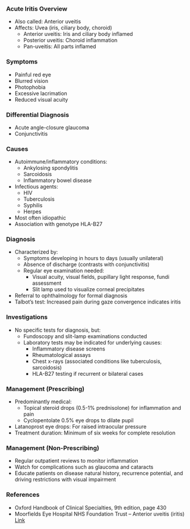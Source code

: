 ### Acute Iritis Overview
- Also called: Anterior uveitis
- Affects: Uvea (iris, ciliary body, choroid)
  - Anterior uveitis: Iris and ciliary body inflamed
  - Posterior uveitis: Choroid inflammation
  - Pan-uveitis: All parts inflamed

### Symptoms
- Painful red eye
- Blurred vision
- Photophobia
- Excessive lacrimation
- Reduced visual acuity

### Differential Diagnosis
- Acute angle-closure glaucoma
- Conjunctivitis

### Causes
- Autoimmune/inflammatory conditions:
  - Ankylosing spondylitis
  - Sarcoidosis
  - Inflammatory bowel disease
- Infectious agents:
  - HIV
  - Tuberculosis
  - Syphilis
  - Herpes
- Most often idiopathic
- Association with genotype HLA-B27

### Diagnosis
- Characterized by:
  - Symptoms developing in hours to days (usually unilateral)
  - Absence of discharge (contrasts with conjunctivitis)
  - Regular eye examination needed:
    - Visual acuity, visual fields, pupillary light response, fundi assessment
    - Slit lamp used to visualize corneal precipitates
- Referral to ophthalmology for formal diagnosis
- Talbot’s test: Increased pain during gaze convergence indicates iritis

### Investigations
- No specific tests for diagnosis, but:
  - Fundoscopy and slit-lamp examinations conducted
  - Laboratory tests may be indicated for underlying causes:
    - Inflammatory disease screens
    - Rheumatological assays
    - Chest x-rays (associated conditions like tuberculosis, sarcoidosis)
    - HLA-B27 testing if recurrent or bilateral cases

### Management (Prescribing)
- Predominantly medical:
  - Topical steroid drops (0.5-1% prednisolone) for inflammation and pain
  - Cyclopentolate 0.5% eye drops to dilate pupil
- Latanoprost eye drops: For raised intraocular pressure
- Treatment duration: Minimum of six weeks for complete resolution

### Management (Non-Prescribing)
- Regular outpatient reviews to monitor inflammation
- Watch for complications such as glaucoma and cataracts
- Educate patients on disease natural history, recurrence potential, and driving restrictions with visual impairment

### References
- Oxford Handbook of Clinical Specialties, 9th edition, page 430
- Moorfields Eye Hospital NHS Foundation Trust – Anterior uveitis (iritis) [Link](https://www.moorfields.nhs.uk/sites/default/files/Anterior%20uveitis%20%28iritis%29_0.pdf)